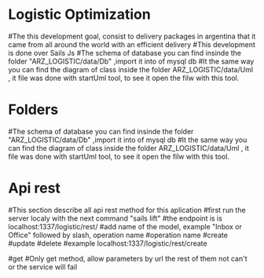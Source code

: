 # Logistic Optimization 

#The this development goal, consist to delivery packages in argentina that it came from all around the world with an efficient delivery 
#This development is done over Sails Js
#The schema of database you can find insinde the folder "ARZ_LOGISTIC/data/Db" ,import it into of mysql db
#It the same way you can find the diagram of class inside the folder ARZ_LOGISTIC/data/Uml , it file was done with startUml tool, to see it open the filw with this tool.

# Folders

#The schema of database you can find insinde the folder "ARZ_LOGISTIC/data/Db" ,import it into of mysql db
#It the same way you can find the diagram of class inside the folder ARZ_LOGISTIC/data/Uml , it file was done with startUml tool, to see it open the filw with this tool.


# Api rest
#This section describe all api rest method for this aplication
#first run the server localy with the next command "sails lift"
#the endpoint is is localhost:1337/logistic/rest/
#add name of the model, example "Inbox or Office" followed by slash, operation name
#operation name
	#create
	#update
	#delete
#example localhost:1337/logistic/rest/create

#get
#Only get method, allow parameters by url the rest of them not can't or the service will fail


